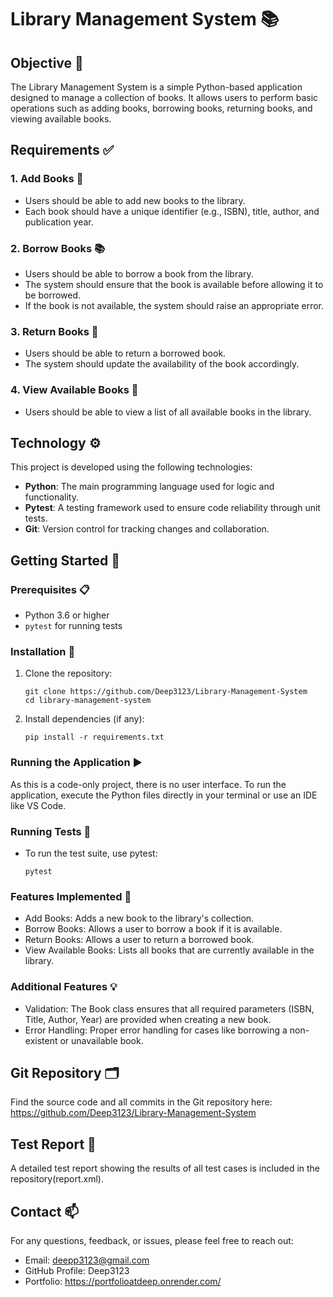﻿# Library Management System 📚

## Objective 🧐
The Library Management System is a simple Python-based application designed to manage a collection of books. It allows users to perform basic operations such as adding books, borrowing books, returning books, and viewing available books.

## Requirements ✅
### 1. Add Books 📖
- Users should be able to add new books to the library.
- Each book should have a unique identifier (e.g., ISBN), title, author, and publication year.

### 2. Borrow Books 📚
- Users should be able to borrow a book from the library.
- The system should ensure that the book is available before allowing it to be borrowed.
- If the book is not available, the system should raise an appropriate error.

### 3. Return Books 🔄
- Users should be able to return a borrowed book.
- The system should update the availability of the book accordingly.

### 4. View Available Books 👀
- Users should be able to view a list of all available books in the library.

## Technology ⚙️

This project is developed using the following technologies:

- **Python**: The main programming language used for logic and functionality.
- **Pytest**: A testing framework used to ensure code reliability through unit tests.
- **Git**: Version control for tracking changes and collaboration.

## Getting Started 🚀

### Prerequisites 📋
- Python 3.6 or higher
- `pytest` for running tests

### Installation 🔧
1. Clone the repository:
   ```shell
   git clone https://github.com/Deep3123/Library-Management-System
   cd library-management-system

2. Install dependencies (if any):
    ```shell
    pip install -r requirements.txt

### Running the Application ▶️
As this is a code-only project, there is no user interface. To run the application, execute the Python files directly in your terminal or use an IDE like VS Code.

### Running Tests 🧪
- To run the test suite, use pytest:
   ```shell
   pytest

### Features Implemented 🌟
- Add Books: Adds a new book to the library's collection.
- Borrow Books: Allows a user to borrow a book if it is available.
- Return Books: Allows a user to return a borrowed book.
- View Available Books: Lists all books that are currently available in the library.

### Additional Features 💡
- Validation: The Book class ensures that all required parameters (ISBN, Title, Author,   Year) are provided when creating a new book.
- Error Handling: Proper error handling for cases like borrowing a non-existent or    unavailable book.

## Git Repository 🗂️
Find the source code and all commits in the Git repository here: https://github.com/Deep3123/Library-Management-System

## Test Report 📝
A detailed test report showing the results of all test cases is included in the repository(report.xml).

## Contact 📫
For any questions, feedback, or issues, please feel free to reach out:

- Email: deepp3123@gmail.com
- GitHub Profile: Deep3123
- Portfolio: https://portfolioatdeep.onrender.com/